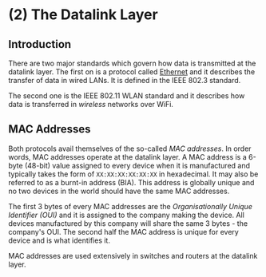 # (2) The Datalink Layer

## Introduction

There are two major standards which govern how data is transmitted at the datalink layer. The first on is a protocol called [Ethernet](../protocols/ethernet-ieee-802.3.md) and it describes the transfer of data in wired LANs. It is defined in the IEEE 802.3 standard.

The second one is the IEEE 802.11 WLAN standard and it describes how data is transferred in _wireless_ networks over WiFi.

## MAC Addresses

Both protocols avail themselves of the so-called _MAC addresses_. In order words, MAC addresses operate at the datalink layer. A MAC address is a 6-byte (48-bit) value assigned to every device when it is manufactured and typically takes the form of `XX:XX:XX:XX:XX:XX` in hexadecimal. It may also be referred to as a burnt-in address (BIA). This address is globally unique and no two devices in the world should have the same MAC addresses.

The first 3 bytes of every MAC addresses are the _Organisationally Unique Identifier (OUI)_ and it is assigned to the company making the device. All devices manufactured by this company will share the same 3 bytes - the company's OUI. The second half the MAC address is unique for every device and is what identifies it.

MAC addresses are used extensively in switches and routers at the datalink layer.
